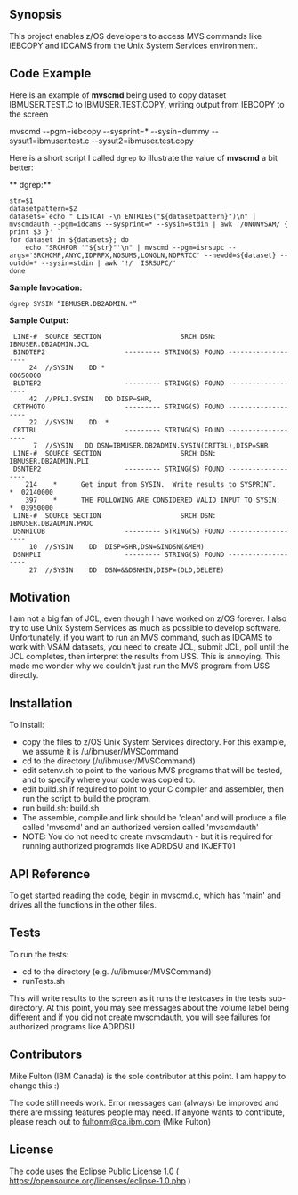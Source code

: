 ## Synopsis

This project enables z/OS developers to access MVS commands like IEBCOPY and IDCAMS from the Unix System Services environment.

## Code Example

Here is an example of **mvscmd** being used to copy dataset IBMUSER.TEST.C to IBMUSER.TEST.COPY, writing output from IEBCOPY to the screen

mvscmd --pgm=iebcopy --sysprint=* --sysin=dummy --sysut1=ibmuser.test.c --sysut2=ibmuser.test.copy

Here is a short script I called `dgrep` to illustrate the value of **mvscmd** a bit better:

** dgrep:**
```
str=$1
datasetpattern=$2
datasets=`echo " LISTCAT -\n ENTRIES("${datasetpattern}")\n" | mvscmdauth --pgm=idcams --sysprint=* --sysin=stdin | awk '/0NONVSAM/ { print $3 }' `
for dataset in ${datasets}; do
	echo "SRCHFOR '"${str}"'\n" | mvscmd --pgm=isrsupc --args='SRCHCMP,ANYC,IDPRFX,NOSUMS,LONGLN,NOPRTCC' --newdd=${dataset} --outdd=* --sysin=stdin | awk '!/  ISRSUPC/'
done
```

**Sample Invocation:**
```
dgrep SYSIN “IBMUSER.DB2ADMIN.*”
```

**Sample Output:**
```
 LINE-#  SOURCE SECTION                    SRCH DSN: IBMUSER.DB2ADMIN.JCL
 BINDTEP2                    --------- STRING(S) FOUND -------------------
     24  //SYSIN    DD *                                                         00650000
 BLDTEP2                     --------- STRING(S) FOUND -------------------
     42  //PPLI.SYSIN   DD DISP=SHR,
 CRTPHOTO                    --------- STRING(S) FOUND -------------------
     22  //SYSIN    DD  *
 CRTTBL                      --------- STRING(S) FOUND -------------------
      7  //SYSIN   DD DSN=IBMUSER.DB2ADMIN.SYSIN(CRTTBL),DISP=SHR
 LINE-#  SOURCE SECTION                    SRCH DSN: IBMUSER.DB2ADMIN.PLI
 DSNTEP2                     --------- STRING(S) FOUND -------------------
    214    *      Get input from SYSIN.  Write results to SYSPRINT.           *  02140000
    397    *      THE FOLLOWING ARE CONSIDERED VALID INPUT TO SYSIN:          *  03950000
 LINE-#  SOURCE SECTION                    SRCH DSN: IBMUSER.DB2ADMIN.PROC
 DSNHICOB                    --------- STRING(S) FOUND -------------------
     10  //SYSIN    DD  DISP=SHR,DSN=&INDSN(&MEM)
 DSNHPLI                     --------- STRING(S) FOUND -------------------
     27  //SYSIN    DD  DSN=&&DSNHIN,DISP=(OLD,DELETE)
```
## Motivation

I am not a big fan of JCL, even though I have worked on z/OS forever. 
I also try to use Unix System Services as much as possible to develop software. 
Unfortunately, if you want to run an MVS command, such as IDCAMS to work with VSAM datasets, you need to create JCL, submit JCL, 
poll until the JCL completes, then interpret the results from USS. This is annoying.
This made me wonder why we couldn't just run the MVS program from USS directly. 

## Installation

To install:
- copy the files to z/OS Unix System Services directory. For this example, we assume it is /u/ibmuser/MVSCommand
- cd to the directory (/u/ibmuser/MVSCommand)
- edit setenv.sh to point to the various MVS programs that will be tested, and to specify where your code was copied to. 
- edit build.sh if required to point to your C compiler and assembler, then run the script to build the program.
- run build.sh: build.sh
- The assemble, compile and link should be 'clean' and will produce a file called 'mvscmd' and an authorized version called 'mvscmdauth'
-  NOTE: You do not need to create mvscmdauth - but it is required for running authorized programds like ADRDSU and IKJEFT01

## API Reference

To get started reading the code, begin in mvscmd.c, which has 'main' and drives all the functions in the other files.

## Tests

To run the tests:
- cd to the directory (e.g. /u/ibmuser/MVSCommand)
- runTests.sh

This will write results to the screen as it runs the testcases in the tests sub-directory. At this point, you may see messages about the
volume label being different and if you did not create mvscmdauth, you will see failures for authorized programs like ADRDSU

## Contributors

Mike Fulton (IBM Canada) is the sole contributor at this point. I am happy to change this :)

The code still needs work. Error messages can (always) be improved and there are missing features people may need.
If anyone wants to contribute, please reach out to fultonm@ca.ibm.com (Mike Fulton)

## License

The code uses the Eclipse Public License 1.0 ( https://opensource.org/licenses/eclipse-1.0.php )

